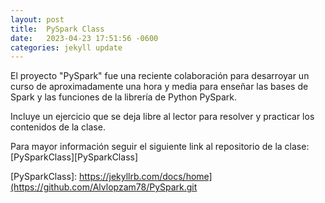 ```yaml
---
layout: post
title:  PySpark Class
date:   2023-04-23 17:51:56 -0600
categories: jekyll update
---
```

El proyecto "PySpark" fue una reciente colaboración para desarroyar un curso de aproximadamente una hora y media para enseñar las bases de Spark y las funciones de la librería de Python PySpark. 

Incluye un ejercicio que se deja libre al lector para resolver y practicar los contenidos de la clase. 

Para mayor información seguir el siguiente link al repositorio de la clase: [PySparkClass][PySparkClass]



[PySparkClass]: https://jekyllrb.com/docs/home](https://github.com/Alvlopzam78/PySpark.git
